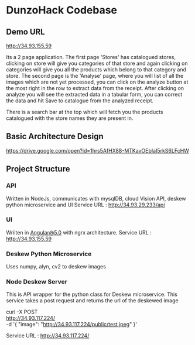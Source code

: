 # DunzoHack Codebase

## Demo URL
http://34.93.155.59

Its a 2 page application. The first page 'Stores' has catalogued stores, clicking on store will give you categories of that store and again clicking on categories will give you all the products which belong to that category and store.
The second page is the 'Analyse' page, where you will list of all the images which are not yet processed, you can click on the analyze button at the most right in the row to extract data from the receipt.
After clicking on analyze you will see the extracted data in a tabular form, you can correct the data and hit Save to catalogue from the analyzed receipt.

There is a search bar at the top which will fetch you the products catalogued with the store names they are present in.

## Basic Architecture Design

https://drive.google.com/open?id=1hrs5AfHX88-MTKavOEbIaI5rkS6LFcHW

## Project Structure

### API

Written in NodeJs, communicates with mysqlDB, cloud Vision API, deskew python microservice and UI
Service URL : http://34.93.29.233/api


### UI

Wriiten in Angular@5.0 with ngrx architecture. 
Service URL : http://34.93.155.59

### Deskew Python Microservice 

Uses numpy, alyn, cv2 to deskew images


### Node Deskew Server

This is API wrapper for the python class for Deskew microservice. This service takes a post request and returns the url of the deskewed image

curl -X POST \
http://34.93.117.224/ \
-d '{
"image":
"http://34.93.117.224/public/test.jpeg"
}'

Service URL : http://34.93.117.224/








